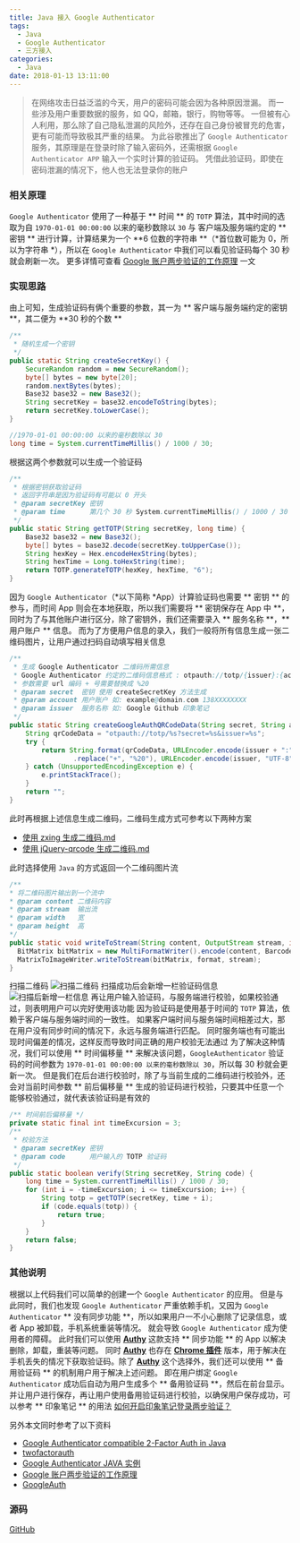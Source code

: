 ```yaml
---
title: Java 接入 Google Authenticator
tags:
  - Java
  - Google Authenticator
  - 三方接入
categories:
  - Java
date: 2018-01-13 13:11:00
---
```

> 在网络攻击日益泛滥的今天，用户的密码可能会因为各种原因泄漏。 而一些涉及用户重要数据的服务，如 QQ，邮箱，银行，购物等等。 一但被有心人利用，那么除了自己隐私泄漏的风险外，还存在自己身份被冒充的危害，更有可能而导致极其严重的结果。 为此谷歌推出了 `Google Authenticator` 服务，其原理是在登录时除了输入密码外，还需根据 `Google Authenticator APP` 输入一个实时计算的验证码。 凭借此验证码，即使在密码泄漏的情况下，他人也无法登录你的账户

### 相关原理
`Google Authenticator` 使用了一种基于 ** 时间 ** 的 `TOTP` 算法，其中时间的选取为自 `1970-01-01 00:00:00` 以来的毫秒数除以 `30` 与 客户端及服务端约定的 ** 密钥 ** 进行计算，计算结果为一个 **6 位数的字符串 **（*首位数可能为 0，所以为字符串 *），所以在 `Google Authenticator` 中我们可以看见验证码每个 30 秒就会刷新一次。 更多详情可查看 [Google 账户两步验证的工作原理](https://blog.seetee.me/archives/73.html) 一文

### 实现思路
由上可知，生成验证码有俩个重要的参数，其一为 ** 客户端与服务端约定的密钥 **，其二便为 **30 秒的个数 **
```java
/**
 * 随机生成一个密钥
 */
public static String createSecretKey() {
    SecureRandom random = new SecureRandom();
    byte[] bytes = new byte[20];
    random.nextBytes(bytes);
    Base32 base32 = new Base32();
    String secretKey = base32.encodeToString(bytes);
    return secretKey.toLowerCase();
}
```
```java
//1970-01-01 00:00:00 以来的毫秒数除以 30 
long time = System.currentTimeMillis() / 1000 / 30;
```
根据这两个参数就可以生成一个验证码
```java
/**
 * 根据密钥获取验证码
 * 返回字符串是因为验证码有可能以 0 开头
 * @param secretKey 密钥
 * @param time      第几个 30 秒 System.currentTimeMillis() / 1000 / 30
 */
public static String getTOTP(String secretKey, long time) {
    Base32 base32 = new Base32();
    byte[] bytes = base32.decode(secretKey.toUpperCase());
    String hexKey = Hex.encodeHexString(bytes);
    String hexTime = Long.toHexString(time);
    return TOTP.generateTOTP(hexKey, hexTime, "6");
}
```
因为 `Google Authenticator`（*以下简称 *App）计算验证码也需要 ** 密钥 ** 的参与，而时间 App 则会在本地获取，所以我们需要将 ** 密钥保存在 App 中 **，同时为了与其他账户进行区分，除了密钥外，我们还需要录入 ** 服务名称 **，**用户账户 ** 信息。 而为了方便用户信息的录入，我们一般将所有信息生成一张二维码图片，让用户通过扫码自动填写相关信息
```java
/**
 * 生成 Google Authenticator 二维码所需信息
 * Google Authenticator 约定的二维码信息格式 : otpauth://totp/{issuer}:{account}?secret={secret}&issuer={issuer}
 * 参数需要 url 编码 + 号需要替换成 %20
 * @param secret  密钥 使用 createSecretKey 方法生成
 * @param account 用户账户 如: example@domain.com 138XXXXXXXX
 * @param issuer  服务名称 如: Google Github 印象笔记
 */
public static String createGoogleAuthQRCodeData(String secret, String account, String issuer) {
    String qrCodeData = "otpauth://totp/%s?secret=%s&issuer=%s";
    try {
        return String.format(qrCodeData, URLEncoder.encode(issuer + ":" + account, "UTF-8").replace("+", "%20"), URLEncoder.encode(secret, "UTF-8")
                .replace("+", "%20"), URLEncoder.encode(issuer, "UTF-8").replace("+", "%20"));
    } catch (UnsupportedEncodingException e) {
        e.printStackTrace();
    }
    return "";
}
```
此时再根据上述信息生成二维码，二维码生成方式可参考以下两种方案

- [使用 zxing 生成二维码.md](/2018/01/13/使用-zxing-生成二维码/)
- [使用 jQuery-qrcode 生成二维码.md](/2018/01/13/使用-jQuery-qrcode-生成二维码/)

此时选择使用 `Java` 的方式返回一个二维码图片流
```java
/**
* 将二维码图片输出到一个流中
* @param content 二维码内容
* @param stream  输出流
* @param width   宽
* @param height  高
*/
public static void writeToStream(String content, OutputStream stream, int width, int height) throws WriterException, IOException {
  BitMatrix bitMatrix = new MultiFormatWriter().encode(content, BarcodeFormat.QR_CODE, width, height, hints);
  MatrixToImageWriter.writeToStream(bitMatrix, format, stream);
}
```
扫描二维码
![扫描二维码](/images/Java-接入-Google-Authenticator/扫描二维码.png)
扫描成功后会新增一栏验证码信息
![扫描后新增一栏信息](/images/Java-接入-Google-Authenticator/扫描后新增一栏信息.png)
再让用户输入验证码，与服务端进行校验，如果校验通过，则表明用户可以完好使用该功能
因为验证码是使用基于时间的 `TOTP` 算法，依赖于客户端与服务端时间的一致性。 如果客户端时间与服务端时间相差过大，那在用户没有同步时间的情况下，永远与服务端进行匹配。 同时服务端也有可能出现时间偏差的情况，这样反而导致时间正确的用户校验无法通过
为了解决这种情况，我们可以使用 ** 时间偏移量 ** 来解决该问题，`GoogleAuthenticator` 验证码的时间参数为 `1970-01-01 00:00:00 以来的毫秒数除以 30`，所以每 30 秒就会更新一次。 但是我们在后台进行校验时，除了与当前生成的二维码进行校验外，还会对当前时间参数 ** 前后偏移量 ** 生成的验证码进行校验，只要其中任意一个能够校验通过，就代表该验证码是有效的
```java
/** 时间前后偏移量 */
private static final int timeExcursion = 3;
/**
 * 校验方法
 * @param secretKey 密钥
 * @param code      用户输入的 TOTP 验证码
 */
public static boolean verify(String secretKey, String code) {
    long time = System.currentTimeMillis() / 1000 / 30;
    for (int i = -timeExcursion; i <= timeExcursion; i++) {
        String totp = getTOTP(secretKey, time + i);
        if (code.equals(totp)) {
            return true;
        }
    }
    return false;
}
```
### 其他说明
根据以上代码我们可以简单的创建一个 `Google Authenticator` 的应用。 但是与此同时，我们也发现 `Google Authenticator` 严重依赖手机，又因为 `Google Authenticator` ** 没有同步功能 **，所以如果用户一不小心删除了记录信息，或者 App 被卸载，手机系统重装等情况。 就会导致 `Google Authenticator` 成为使用者的障碍。 此时我们可以使用 **[Authy](https://www.authy.com/app/)** 这款支持 ** 同步功能 ** 的 App 以解决删除，卸载，重装等问题。 同时 **[Authy](https://www.authy.com/app/)** 也存在 **[Chrome 插件](https://chrome.google.com/webstore/detail/authy/gaedmjdfmmahhbjefcbgaolhhanlaolb?hl=cn)** 版本，用于解决在手机丢失的情况下获取验证码。除了 **[Authy](https://www.authy.com/)** 这个选择外，我们还可以使用 ** 备用验证码 ** 的机制用户用于解决上述问题。 即在用户绑定 `Google Authenticator` 成功后自动为用户生成多个 ** 备用验证码 **，然后在前台显示。 并让用户进行保存，再让用户使用备用验证码进行校验，以确保用户保存成功，可以参考 ** 印象笔记 ** 的用法 [如何开启印象笔记登录两步验证？](https://help.evernote.com/hc/sr-me/articles/213420077--%E5%A6%82%E4%BD%95%E5%BC%80%E5%90%AF%E5%8D%B0%E8%B1%A1%E7%AC%94%E8%AE%B0%E7%99%BB%E5%BD%95%E4%B8%A4%E6%AD%A5%E9%AA%8C%E8%AF%81-)

另外本文同时参考了以下资料
- [Google Authenticator compatible 2-Factor Auth in Java](http://www.asaph.org/2016/04/google-authenticator-2fa-java.html)
- [twofactorauth](https://github.com/asaph/twofactorauth)
- [Google Authenticator JAVA 实例](http://awtqty-zhang.iteye.com/blog/1986275)
- [Google 账户两步验证的工作原理](https://blog.seetee.me/archives/73.html)
- [GoogleAuth](https://github.com/wstrange/GoogleAuth)

### 源码
[GitHub](https://github.com/ghthou/Google-Authenticator)